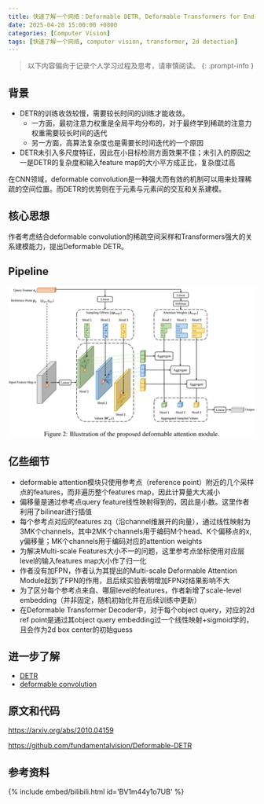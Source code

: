 ```yaml
---
title: 快速了解一个网络：Deformable DETR, Deformable Transformers for End-to-End Object Detection
date: 2025-04-28 15:00:00 +0800
categories: [Computer Vision]
tags: [快速了解一个网络, computer vision, transformer, 2d detection]
---
```


> 以下内容偏向于记录个人学习过程及思考，请审慎阅读。
{: .prompt-info }

## 背景

- DETR的训练收敛较慢，需要较长时间的训练才能收敛。
  - 一方面，最初注意力权重是全局平均分布的，对于最终学到稀疏的注意力权重需要较长时间的迭代
  - 另一方面，高算法复杂度也是需要长时间迭代的一个原因
- DETR未引入多尺度特征，因此在小目标检测方面效果不佳；未引入的原因之一是DETR的复杂度和输入feature map的大小平方成正比，复杂度过高

在CNN领域，deformable convolution是一种强大而有效的机制可以用来处理稀疏的空间位置。而DETR的优势则在于元素与元素间的交互和关系建模。

## 核心思想

作者考虑结合deformable convolution的稀疏空间采样和Transformers强大的关系建模能力，提出Deformable DETR。

## Pipeline

![deformable-detr-pipeline](assets/img/deformable-detr-pipeline.png)

## 亿些细节

- deformable attention模块只使用参考点（reference point）附近的几个采样点的features，而非遍历整个features map，因此计算量大大减小
- 偏移量是通过参考点query feature线性映射得到的，因此是小数。这里作者利用了bilinear进行插值
- 每个参考点对应的features zq（沿channel维展开的向量），通过线性映射为3MK个channels，其中2MK个channels用于编码M个head、K个偏移点的x, y偏移量；MK个channels用于编码对应的attention weights
- 为解决Multi-scale Features大小不一的问题，这里参考点坐标使用对应层level的输入features map大小作了归一化
- 作者没有加FPN，作者认为其提出的Multi-scale Deformable Attention Module起到了FPN的作用，且后续实验表明增加FPN对结果影响不大
- 为了区分每个参考点来自、哪层level的features，作者新增了scale-level embedding（并非固定，随机初始化并在后续训练中更新）
- 在Deformable Transformer Decoder中，对于每个object query，对应的2d ref point是通过其object query embedding过一个线性映射+sigmoid学的，且会作为2d box center的初始guess

## 进一步了解

- [DETR](https://yinghao.info/posts/detr/)
- [deformable convolution](https://yinghao.info/posts/deformable-conv/)

## 原文和代码

<https://arxiv.org/abs/2010.04159>

<https://github.com/fundamentalvision/Deformable-DETR>

## 参考资料

{% include embed/bilibili.html id='BV1m44y1o7UB' %}